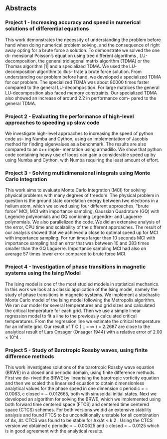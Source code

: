 ## Abstracts

### Project 1 - Increasing accuracy and speed in numerical solutions of differential equations

This work demonstrates the necessity of understanding the problem before
hand when doing numerical problem solving, and the consequence of right
away opting for a brute force a solution. To demonstrate we solved the one di-
mensional Poisson’s equation using tree different algorithms , LU-decomposition,
the general tridiagonal matrix algorithm (TDMA) or the Thomas algorithm [1]
and a specialized TDMA. We used the LU-decomposition algorithm to illus-
trate a brute force solution. From understanding our problem before hand, we
developed a specialized TDMA for our problem. The specialized TDMA was
about 80000 times faster compared to the general LU-decomposition. For large
matrices the general LU-decomposition also faced memory constraints. Our
specialized TDMA also showed an increase of around 2.2 in performance com-
pared to the general TDMA.

### Project 2 - Evaluating the performance of high-level approaches to speeding up slow code

We investigate high-level approaches to increasing the speed of python code us-
ing Numba and Cython, using an implementation of Jacobis method for finding
eigenvalues as a benchmark. The results are also compared to an c++ imple-
mentation using armadillo. We show that python code containing heavy use
of loops can gain a considerable speed up by using Numba and Cython, with
Numba requiring the least amount of effort.

### Project 3 - Solving multidimensional integrals using Monte Carlo Integration

This work aims to evaluate Monte Carlo Integration (MCI) for solving physical
problems with many degrees of freedom. The physical problem in question is
the ground state correlation energy between two electrons in a helium atom,
which we solved using four different approaches, "brute force" MCI, MCI with
importance sampling, Gaussian Quadrature (GQ) with Legendre polynomials
and GQ combining Legendre- and Laguerre polynomials. We also parallelized
the code. We did an extensive analysis of the error, CPU time and scalability of
the different approaches. The result of our analysis showed that we achieved
a close to optimal speed up for MCI with importance sampling. For run times
larger than 10 seconds MCI with importance sampling had an error that was
between 10 and 383 times smaller than the GQ Laguerre. Importance sampling
MCI had also on average 57 times lower error compared to brute force MCI.

### Project 4 - Investigation of phase transitions in magnetic systems using the Ising Model

The Ising model is one of the most studied models in statistical mechanics. In
this work we look at a classic application of the Ising model, namely the study
of phase transitions in magnetic systems. We implement a stochastic Monte
Carlo model of the Ising model following the Metropolis algorithm. We ran
our model for several temperatures and grid sizes and calculated the critical
temperature for each grid. Then we use a simple linear regression model to fit a
line to the previously calculated critical temperatures. From the regression line
we estimate the critical temperature for an infinite grid. Our result of T C ( L =
∞ ) = 2.2687 are close to the analytical result of Lars Onsager (Onsager 1944)
with a relative error of 2.00 × 10^4 .

### Project 5  - Study of Barotropic Rossby waves, using finite difference methods

This work investigates solutions of the barotropic Rossby wave equation (BRWE)
in a closed and periodic domain, using finite difference methods. First we de-
rived the BRWE by linearising the barotropic vorticity equation and then we
scaled this linearised equation to obtain dimensionless analytical values for the
phase speed in one dimension c periodic = − 0.0063, c closed = − 0.012665, both
with sinusoidal initial states. Next we developed an algorithm for solving the
BRWE, which we implemented using both forward time centered space (FTCS)
and centered time centered space (CTCS) schemes. For both versions we did an
extensive stability analysis and found FTCS to be unconditionally unstable for
all combination of ∆x, ∆t. CTCS was found to be stable for ∆x/∆t < k 2 . Using
the CTCS version we obtained c periodic = − 0.00625 and c closed = − 0.0125 which
is in good agreement with the analytical results.
